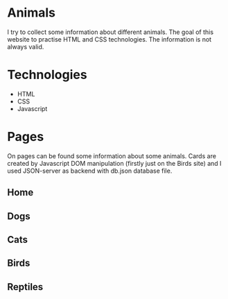 # Animals
I try to collect some information about different animals. The goal of this website to practise HTML and CSS technologies. The information is not always valid.

# Technologies
- HTML
- CSS
- Javascript

# Pages

On pages can be found some information about some animals. Cards are created by Javascript DOM manipulation (firstly just on the Birds site) and I used JSON-server as backend with db.json database file.

## Home

## Dogs

## Cats

## Birds

## Reptiles
